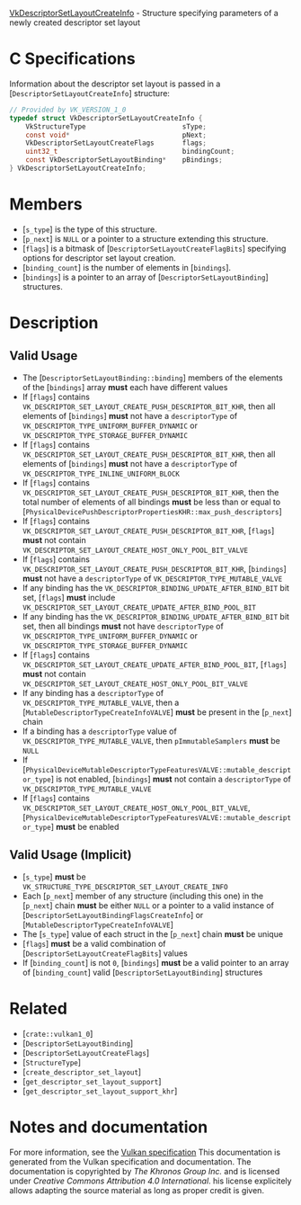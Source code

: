 [VkDescriptorSetLayoutCreateInfo](https://www.khronos.org/registry/vulkan/specs/1.3-extensions/man/html/VkDescriptorSetLayoutCreateInfo.html) - Structure specifying parameters of a newly created descriptor set layout

# C Specifications
Information about the descriptor set layout is passed in a
[`DescriptorSetLayoutCreateInfo`] structure:
```c
// Provided by VK_VERSION_1_0
typedef struct VkDescriptorSetLayoutCreateInfo {
    VkStructureType                        sType;
    const void*                            pNext;
    VkDescriptorSetLayoutCreateFlags       flags;
    uint32_t                               bindingCount;
    const VkDescriptorSetLayoutBinding*    pBindings;
} VkDescriptorSetLayoutCreateInfo;
```

# Members
- [`s_type`] is the type of this structure.
- [`p_next`] is `NULL` or a pointer to a structure extending this structure.
- [`flags`] is a bitmask of [`DescriptorSetLayoutCreateFlagBits`] specifying options for descriptor set layout creation.
- [`binding_count`] is the number of elements in [`bindings`].
- [`bindings`] is a pointer to an array of [`DescriptorSetLayoutBinding`] structures.

# Description
## Valid Usage
-    The [`DescriptorSetLayoutBinding::binding`] members of the elements of the [`bindings`] array  **must**  each have different values
-    If [`flags`] contains `VK_DESCRIPTOR_SET_LAYOUT_CREATE_PUSH_DESCRIPTOR_BIT_KHR`, then all elements of [`bindings`] **must**  not have a `descriptorType` of `VK_DESCRIPTOR_TYPE_UNIFORM_BUFFER_DYNAMIC` or `VK_DESCRIPTOR_TYPE_STORAGE_BUFFER_DYNAMIC`
-    If [`flags`] contains `VK_DESCRIPTOR_SET_LAYOUT_CREATE_PUSH_DESCRIPTOR_BIT_KHR`, then all elements of [`bindings`] **must**  not have a `descriptorType` of `VK_DESCRIPTOR_TYPE_INLINE_UNIFORM_BLOCK`
-    If [`flags`] contains `VK_DESCRIPTOR_SET_LAYOUT_CREATE_PUSH_DESCRIPTOR_BIT_KHR`, then the total number of elements of all bindings  **must**  be less than or equal to [`PhysicalDevicePushDescriptorPropertiesKHR::max_push_descriptors`]
-    If [`flags`] contains `VK_DESCRIPTOR_SET_LAYOUT_CREATE_PUSH_DESCRIPTOR_BIT_KHR`, [`flags`] **must**  not contain `VK_DESCRIPTOR_SET_LAYOUT_CREATE_HOST_ONLY_POOL_BIT_VALVE`
-    If [`flags`] contains `VK_DESCRIPTOR_SET_LAYOUT_CREATE_PUSH_DESCRIPTOR_BIT_KHR`, [`bindings`] **must**  not have a `descriptorType` of `VK_DESCRIPTOR_TYPE_MUTABLE_VALVE`
-    If any binding has the `VK_DESCRIPTOR_BINDING_UPDATE_AFTER_BIND_BIT` bit set, [`flags`] **must**  include `VK_DESCRIPTOR_SET_LAYOUT_CREATE_UPDATE_AFTER_BIND_POOL_BIT`
-    If any binding has the `VK_DESCRIPTOR_BINDING_UPDATE_AFTER_BIND_BIT` bit set, then all bindings  **must**  not have `descriptorType` of `VK_DESCRIPTOR_TYPE_UNIFORM_BUFFER_DYNAMIC` or `VK_DESCRIPTOR_TYPE_STORAGE_BUFFER_DYNAMIC`
-    If [`flags`] contains `VK_DESCRIPTOR_SET_LAYOUT_CREATE_UPDATE_AFTER_BIND_POOL_BIT`, [`flags`] **must**  not contain `VK_DESCRIPTOR_SET_LAYOUT_CREATE_HOST_ONLY_POOL_BIT_VALVE`
-    If any binding has a `descriptorType` of `VK_DESCRIPTOR_TYPE_MUTABLE_VALVE`, then a [`MutableDescriptorTypeCreateInfoVALVE`] **must**  be present in the [`p_next`] chain
-    If a binding has a `descriptorType` value of `VK_DESCRIPTOR_TYPE_MUTABLE_VALVE`, then `pImmutableSamplers` **must**  be `NULL`
-    If [`PhysicalDeviceMutableDescriptorTypeFeaturesVALVE::mutable_descriptor_type`] is not enabled, [`bindings`] **must**  not contain a `descriptorType` of `VK_DESCRIPTOR_TYPE_MUTABLE_VALVE`
-    If [`flags`] contains `VK_DESCRIPTOR_SET_LAYOUT_CREATE_HOST_ONLY_POOL_BIT_VALVE`, [`PhysicalDeviceMutableDescriptorTypeFeaturesVALVE::mutable_descriptor_type`] **must**  be enabled

## Valid Usage (Implicit)
-  [`s_type`] **must**  be `VK_STRUCTURE_TYPE_DESCRIPTOR_SET_LAYOUT_CREATE_INFO`
-    Each [`p_next`] member of any structure (including this one) in the [`p_next`] chain  **must**  be either `NULL` or a pointer to a valid instance of [`DescriptorSetLayoutBindingFlagsCreateInfo`] or [`MutableDescriptorTypeCreateInfoVALVE`]
-    The [`s_type`] value of each struct in the [`p_next`] chain  **must**  be unique
-  [`flags`] **must**  be a valid combination of [`DescriptorSetLayoutCreateFlagBits`] values
-    If [`binding_count`] is not `0`, [`bindings`] **must**  be a valid pointer to an array of [`binding_count`] valid [`DescriptorSetLayoutBinding`] structures

# Related
- [`crate::vulkan1_0`]
- [`DescriptorSetLayoutBinding`]
- [`DescriptorSetLayoutCreateFlags`]
- [`StructureType`]
- [`create_descriptor_set_layout`]
- [`get_descriptor_set_layout_support`]
- [`get_descriptor_set_layout_support_khr`]

# Notes and documentation
For more information, see the [Vulkan specification](https://www.khronos.org/registry/vulkan/specs/1.3-extensions/html/vkspec.html)
This documentation is generated from the Vulkan specification and documentation.
The documentation is copyrighted by *The Khronos Group Inc.* and is licensed under *Creative Commons Attribution 4.0 International*.
his license explicitely allows adapting the source material as long as proper credit is given.
        